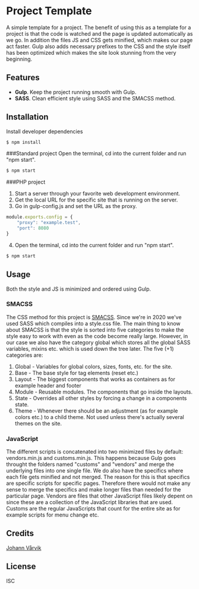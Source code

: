 # Project Template
A simple template for a project. The benefit of using this as a template for a project is that the code is watched and the page is updated automatically as we go. In addition the files JS and CSS gets minified, which makes our page act faster. Gulp also adds necessary prefixes to the CSS and the style itself has been optimized which makes the site look stunning from the very beginning.
## Features
* **Gulp**. Keep the project running smooth with Gulp.
* **SASS**. Clean efficient style using SASS and the SMACSS method.
## Installation
Install developer dependencies
```bash
$ npm install
```
###Standard project
Open the terminal, cd into the current folder and run "npm start".
```bash
$ npm start
```
###PHP project
1. Start a server through your favorite web development environment.
2. Get the local URL for the specific site that is running on the server.
3. Go in gulp-config.js and set the URL as the proxy.
```js
module.exports.config = {
	"proxy": "example.test",
	"port": 8080
}
```
4. Open the terminal, cd into the current folder and run "npm start".
```bash
$ npm start
```
## Usage
Both the style and JS is minimized and ordered using Gulp.
### SMACSS
The CSS method for this project is [SMACSS](http://smacss.com/). Since we're in 2020 we've used SASS which compiles into a style.css file. The main thing to know about SMACSS is that the style is sorted into five categories to make the style easy to work with even as the code become really large. However, in our case we also have the category global which stores all the global SASS variables, mixins etc. which is used down the tree later.
The five (+1) categories are:
1. Global - Variables for global colors, sizes, fonts, etc. for the site.
2. Base - The base style for tag elements (reset etc.)
3. Layout - The biggest components that works as containers as for example header and footer
4. Module - Reusable modules. The components that go inside the layouts.
5. State - Overrides all other styles by forcing a change in a components state.
6. Theme - Whenever there should be an adjustment (as for example colors etc.) to a child theme. Not used unless there's actually several themes on the site.
### JavaScript
The different scripts is concatenated into two minimized files by default: vendors.min.js and customs.min.js. This happens because Gulp goes throught the folders named "customs" and "vendors" and merge the underlying files into one single file. We do also have the specifics where each file gets minified and not merged.
The reason for this is that specifics are specific scripts for specific pages. Therefore there would not make any sense to merge the specifics and make longer files than needed for the particular page.
Vendors are files that other JavaScript files likely depent on since these are a collection of the JavaScript libraries that are used.
Customs are the regular JavaScripts that count for the entire site as for example scripts for menu change etc.
## Credits
[Johann Vårvik](https://github.com/vaarvik)
## License
ISC
